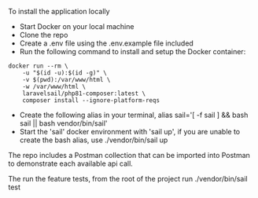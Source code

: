 To install the application locally
 - Start Docker on your local machine
 - Clone the repo
 - Create a .env file using the .env.example file included
 - Run the following command to install and setup the Docker container:
```
docker run --rm \
    -u "$(id -u):$(id -g)" \
    -v $(pwd):/var/www/html \
    -w /var/www/html \
    laravelsail/php81-composer:latest \
    composer install --ignore-platform-reqs
  ```

 - Create the following alias in your terminal, alias sail='[ -f sail ] && bash sail || bash vendor/bin/sail'
 - Start the 'sail' docker environment with 'sail up', if you are unable to create the bash alias, use ./vendor/bin/sail up

The repo includes a Postman collection that can be imported into Postman to demonstrate each available api call.

The run the feature tests, from the root of the project run ./vendor/bin/sail test